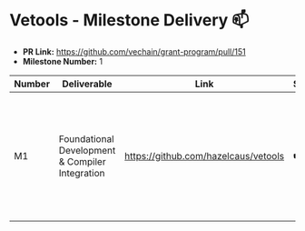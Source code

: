 # Vetools - Milestone Delivery :mailbox:


* **PR Link:** https://github.com/vechain/grant-program/pull/151
* **Milestone Number:** 1



| Number | Deliverable | Link | Status | Notes |
| ------------- | ------------- | ------------- |------------- | ------------- |
| M1 | Foundational Development & Compiler Integration | https://github.com/hazelcaus/vetools | ✔️ | All deliverables completed per agreement. Additionally, VeTools v1.0.0 is [live on the VSCode Marketplace](https://marketplace.visualstudio.com/items?itemName=magnusekstrom.vetools) |
